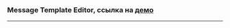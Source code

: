 ### Message Template Editor, ссылка на [демо](https://rasoan.github.io/messageTemplateEditor)

---

